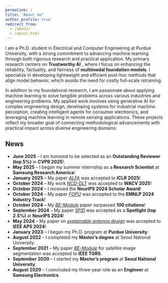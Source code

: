 ```yaml
---
permalink: /
title: "About me"
author_profile: true
redirect_from: 
  - /about/
  - /about.html
---
```

I am a Ph.D. student in Electrical and Computer Engineering at Purdue University, with a strong commitment to advancing machine learning through both rigorous research and practical application. My primary research centers on **Trustworthy AI** , where I focus on enhancing the reliability, factuality, and fairness of **multimodal foundation models**. I specialize in developing lightweight and efficient post-hoc methods that align model behavior, which avoids the need for costly full-scale retraining.

In addition to my foundational research, I am passionate about applying machine learning to solve tangible problems across various industries and engineering problems. My applied work involves using generative AI for complex engineering design, developing systems for industrial machine perception, creating intelligent agents for consumer electronics, and leveraging machine learning in remote sensing applications. These projects reflect my broader goal of connecting methodological advancements with practical impact across diverse engineering domains.
## News
- **June 2025** - I am honored to be selected as an **Outstanding Reviewer (top 5%)**  in **CVPR 2025**!.
- **May 2025** – I began my summer internship as a **Research Scientist** at **Samsung Research America**!
- **January 2025** – My paper [*ALFA*](https://iclr.cc/virtual/2025/poster/29055) was accepted to **ICLR 2025**!
- **October 2024** – My work [*NCD-DLT*](https://openaccess.thecvf.com/content/WACV2025/html/Jung_Towards_On-the-Fly_Novel_Category_Discovery_in_Dynamic_Long-Tailed_Distributions_WACV_2025_paper.html) was accepted to **WACV 2025**!
- **October 2024** – I received the **NeurIPS 2024 Scholar Award**!
- **October 2024** – My paper [*FOPU*](https://aclanthology.org/2024.emnlp-industry.14/) was accepted to the **EMNLP 2024 Industry Track**!
- **October 2024** – My [*BE-Module*](https://ieeexplore.ieee.org/abstract/document/9527893) paper surpassed **100 citations**!
- **September 2024** – My paper [*SFID*](https://proceedings.neurips.cc/paper_files/paper/2024/hash/254404d551f6ce17bb7407b4d6b3c87b-Abstract-Conference.html) was accepted as a **Spotlight (top 2.5%)** at **NeurIPS 2024**!
- **May 2024** – My paper on [*explainable antenna design*](https://ieeexplore.ieee.org/document/10685948) was accepted to **IEEE APS 2024**!
- **January 2023** – I began my Ph.D. program at **Purdue University**.
- **August 2022** – I completed my **Master’s degree** at Seoul National University.
- **September 2021** – My paper [*BE-Module*](https://ieeexplore.ieee.org/abstract/document/9527893) for satellite image segmentation was accepted to **IEEE TGRS**.
- **September 2020** – I started my **Master’s program** at **Seoul National University**.
- **August 2020** – I concluded my three-year role as an **Engineer** at **Samsung Electronics**.
